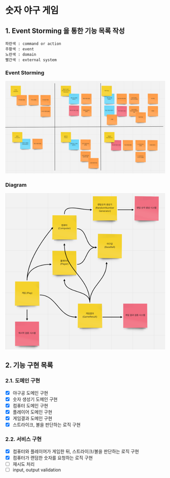 # 숫자 야구 게임
## 1. Event Storming 을 통한 기능 목록 작성
```
파란색 : command or action
주황색 : event
노란색 : domain
빨간색 : external system
```
### Event Storming
![img.png](png/event_storming.png)
### Diagram
![img_1.png](png/diagram.png)

## 2. 기능 구현 목록
### 2.1. 도메인 구현
- [x] 야구공 도메인 구현
- [x] 숫자 생성기 도메인 구현
- [x] 컴퓨터 도메인 구현
- [x] 플레이어 도메인 구현 
- [x] 게임결과 도메인 구현
- [x] 스트라이크, 볼을 판단하는 로직 구현
### 2.2. 서비스 구현
- [x] 컴퓨터와 플레이어가 게임한 뒤, 스트라이크/볼을 판단하는 로직 구현
- [x] 컴퓨터가 랜덤한 숫자를 요청하는 로직 구현
- [ ] 재시도 처리
- [ ] input, output validation
